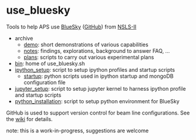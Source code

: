 # use_bluesky
Tools to help APS use [BlueSky](http://nsls-ii.github.io/bluesky) ([GitHub](https://github.com/NSLS-II/bluesky)) from [NSLS-II](http://nsls-ii.github.io)

* archive
  * [demo](archive/demos/README.md): short demonstrations of various capabilities
  * [notes](archive/notes/README.md): findings, explorations, background to answer FAQ, ...
  * [plans](archive/plans/README.md): scripts to carry out various experimental plans 
* [bin](bin/README.md): home of use_bluesky.sh
* [ipython_setup](ipython_setup/README.md): script to setup ipython profiles and startup scripts
  * [startup](ipython_setup/startup/README.md): python scripts used in ipython startup and mongoDB configuration file
* [jupyter_setup](jupyter_setup/README.md): script to setup jupyter kernel to harness ipython profile and startup scripts
* [python_installation](python_installation): script to setup python environment for BlueSky 

GitHub is used to support version control for beam line configurations.
See the [wiki](https://github.com/BCDA-APS/use_bluesky/wiki) for details.

note: this is a work-in-progress, suggestions are welcome

